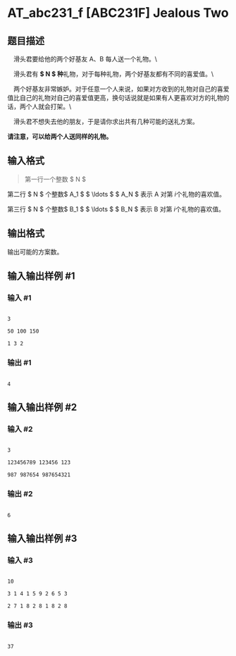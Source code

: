 # AT_abc231_f [ABC231F] Jealous Two

## 题目描述

&emsp;滑头君要给他的两个好基友 A、B 每人送一个礼物。\
&emsp;滑头君有 **$ N $ 种**礼物，对于每种礼物，两个好基友都有不同的喜爱值。\
&emsp;两个好基友非常嫉妒。对于任意一个人来说，如果对方收到的礼物对自己的喜爱值比自己的礼物对自己的喜爱值更高，换句话说就是如果有人更喜欢对方的礼物的话，两个人就会打架。\
&emsp;滑头君不想失去他的朋友，于是请你求出共有几种可能的送礼方案。  
**请注意，可以给两个人送同样的礼物。**

## 输入格式

>第一行一个整数 $ N $  
第二行 $ N $ 个整数$ A_1 $ $ \ldots $ $ A_N $ 表示 A 对第 $i$个礼物的喜欢值。  
第三行 $ N $ 个整数$ B_1 $ $ \ldots $ $ B_N $ 表示 B 对第 $i$个礼物的喜欢值。

## 输出格式

输出可能的方案数。

## 输入输出样例 #1

### 输入 #1

```
3
50 100 150
1 3 2
```

### 输出 #1

```
4
```

## 输入输出样例 #2

### 输入 #2

```
3
123456789 123456 123
987 987654 987654321
```

### 输出 #2

```
6
```

## 输入输出样例 #3

### 输入 #3

```
10
3 1 4 1 5 9 2 6 5 3
2 7 1 8 2 8 1 8 2 8
```

### 输出 #3

```
37
```